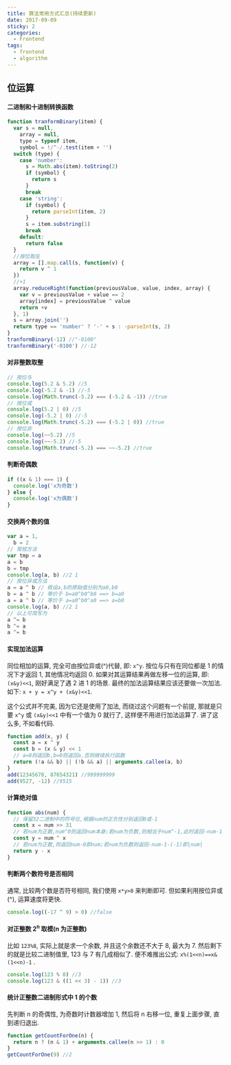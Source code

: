 ```yaml
---
title: 算法常用方式汇总(持续更新)
date: 2017-09-09
sticky: 2
categories:
  - Frontend
tags:
  - frontend
  - algorithm
---
```


## 位运算

#### 二进制和十进制转换函数

```js
function tranformBinary(item) {
  var s = null,
    array = null,
    type = typeof item,
    symbol = !/^-/.test(item + '')
  switch (type) {
    case 'number':
      s = Math.abs(item).toString(2)
      if (symbol) {
        return s
      }
      break
    case 'string':
      if (symbol) {
        return parseInt(item, 2)
      }
      s = item.substring(1)
      break
    default:
      return false
  }
  //按位取反
  array = [].map.call(s, function(v) {
    return v ^ 1
  })
  //+1
  array.reduceRight(function(previousValue, value, index, array) {
    var v = previousValue + value == 2
    array[index] = previousValue ^ value
    return +v
  }, 1)
  s = array.join('')
  return type == 'number' ? '-' + s : -parseInt(s, 2)
}
tranformBinary(-12) //"-0100"
tranformBinary('-0100') //-12
```

#### 对非整数取整

```js
// 按位与
console.log(5.2 & 5.2) //5
console.log(-5.2 & -1) //-5
console.log(Math.trunc(-5.2) === (-5.2 & -1)) //true
// 按位或
console.log(5.2 | 0) //5
console.log(-5.2 | 0) //-5
console.log(Math.trunc(-5.2) === (-5.2 | 0)) //true
// 按位非
console.log(~~5.2) //5
console.log(~~-5.2) //-5
console.log(Math.trunc(-5.2) === ~~-5.2) //true
```

#### 判断奇偶数

```js
if ((x & 1) === 1) {
  console.log('x为奇数')
} else {
  console.log('x为偶数')
}
```

#### 交换两个数的值

```js
var a = 1,
  b = 2
// 常规方法
var tmp = a
a = b
b = tmp
console.log(a, b) //2 1
// 按位异或方法
a = a ^ b // 假设a,b的原始值分别为a0,b0
b = a ^ b // 等价于 b=a0^b0^b0 ==> b=a0
a = a ^ b // 等价于 a=a0^b0^a0 ==> a=b0
console.log(a, b) //2 1
// 以上可简写为
a ^= b
b ^= a
a ^= b
```

#### 实现加法运算

同位相加的运算, 完全可由按位异或(^)代替, 即: `x^y`. 按位与只有在同位都是 1 的情况下才返回 1, 其他情况均返回 0. 如果对其运算结果再做左移一位的运算, 即: `(x&y)<<1`, 刚好满足了遇 2 进 1 的场景. 最终的加法运算结果应该还要做一次加法. 如下: `x + y = x^y + (x&y)<<1`.

这个公式并不完美, 因为它还是使用了加法, 而绕过这个问题有一个前提, 那就是只要 `x^y` 或 `(x&y)<<1` 中有一个值为 0 就行了, 这样便不用进行加法运算了. 讲了这么多, 不如看代码.

```js
function add(x, y) {
  const a = x ^ y
  const b = (x & y) << 1
  // a=0则返回b,b=0则返回a,否则继续执行函数
  return (!a && b) || (!b && a) || arguments.callee(a, b)
}
add(12345678, 87654321) //999999999
add(9527, -12) //9515
```

#### 计算绝对值

```js
function abs(num) {
  // 保留32二进制中的符号位,根据num的正负性分别返回0或-1
  const x = num >> 31
  // 若num为正数,num^0则返回num本身;若num为负数,则相当于num^-1,此时返回-num-1
  const y = num ^ x
  // 若num为正数,则返回num-0即num;若num为负数则返回-num-1-(-1)即|num|
  return y - x
}
```

#### 判断两个数符号是否相同

通常, 比较两个数是否符号相同, 我们使用 `x*y>0` 来判断即可. 但如果利用按位异或(^), 运算速度将更快.

```js
console.log((-17 ^ 9) > 0) //false
```

#### 对正整数 2<sup>n</sup> 取模(n 为正整数)

比如 `123%8`, 实际上就是求一个余数, 并且这个余数还不大于 8, 最大为 7. 然后剩下的就是比较二进制值里, 123 与 7 有几成相似了. 便不难推出公式: `x%(1<<n)==x&(1<<n)-1` .

```js
console.log(123 % 8) //3
console.log(123 & ((1 << 3) - 1)) //3
```

#### 统计正整数二进制形式中 1 的个数

先判断 n 的奇偶性, 为奇数时计数器增加 1, 然后将 n 右移一位, 重复上面步骤, 直到递归退出.

```js
function getCountForOne(n) {
  return n ? (n & 1) + arguments.callee(n >> 1) : 0
}
getCountForOne(9) //2
```

